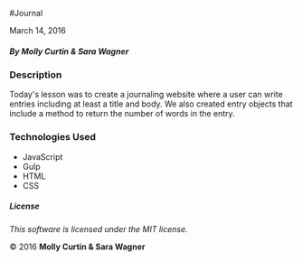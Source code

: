 #Journal

March 14, 2016

##### By Molly Curtin &amp; Sara Wagner

### Description

Today's lesson was to create a journaling website where a user can write entries including at least a title and body. We also created entry objects that include a method to return the number of words in the entry.


### Technologies Used

* JavaScript
* Gulp
* HTML
* CSS

##### License

*This software is licensed under the MIT license.*

&copy; 2016 **Molly Curtin &amp; Sara Wagner**
